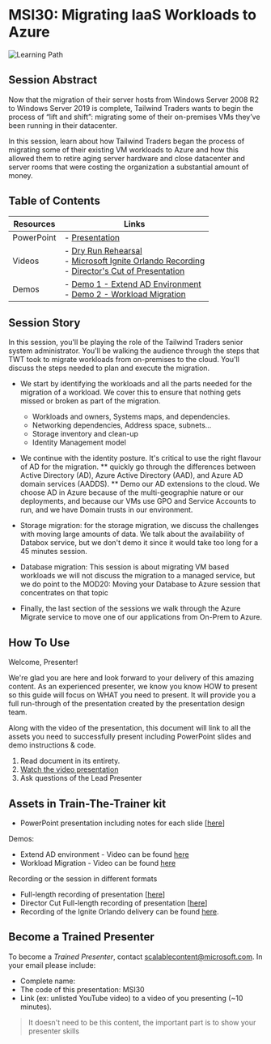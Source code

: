 # MSI30: Migrating IaaS Workloads to Azure

![Learning Path](https://img.shields.io/badge/Learning%20Path-MSI-fe5e00?logo=microsoft)

## Session Abstract

Now that the migration of their server hosts from Windows Server 2008 R2 to Windows Server 2019 is complete, Tailwind Traders wants to begin the process of “lift and shift”: migrating some of their on-premises VMs they’ve been running in their datacenter.  

In this session, learn about how Tailwind Traders began the process of migrating some of their existing VM workloads to Azure and how this allowed them to retire aging server hardware and close datacenter and server rooms that were costing the organization a substantial amount of money.

## Table of Contents

| Resources         | Links                            |
|-------------------|----------------------------------|
| PowerPoint        | - [Presentation](presentations.md) |
| Videos            | - [Dry Run Rehearsal](https://globaleventcdn.blob.core.windows.net/assets/msi/msi30/MSI30%20Migrating%20IaaS%20Workloads%20to%20Azure.mp4) <br/>- [Microsoft Ignite Orlando Recording](https://myignite.techcommunity.microsoft.com/sessions/82978?source=global-search) <br/>- [Director's Cut of Presentation](https://globaleventcdn.blob.core.windows.net/assets/msi/msi30/MSI30-Directors-cut.mp4) |
| Demos             | - [Demo 1 - Extend AD Environment](https://globaleventcdn.blob.core.windows.net/assets/msi/msi30/MSI30-Demo-AD-extend.mp4)  <br/>- [Demo 2 - Workload Migration](https://globaleventcdn.blob.core.windows.net/assets/msi/msi30/MSI30-Demo-AzMig.mp4) |

## Session Story

In this session, you'll be playing the role of the Tailwind Traders senior system administrator. You'll be walking the audience through the steps that TWT took to migrate workloads from on-premises to the cloud.  You'll discuss the steps needed to plan and execute the migration.

* We start by identifying the workloads and all the parts needed for the migration of a workload. We cover this to ensure that nothing gets missed or broken as part of the migration.

    * Workloads and owners,  Systems maps, and dependencies.
    * Networking dependencies,  Address space, subnets...
    * Storage inventory and clean-up
    * Identity Management model

* We continue with the identity posture.  It's critical to use the right flavour of AD for the migration.
** quickly go through the differences between Active Directory (AD), Azure Active Directory (AAD), and Azure AD domain services (AADDS).
** Demo our AD extensions to the cloud.  We choose AD in Azure because of the multi-geographie nature or our deployments, and because our VMs use GPO and Service Accounts to run, and we have Domain trusts in our environment.

* Storage migration:  for the storage migration, we discuss the challenges with moving large amounts of data. We talk about the availability of Databox service, but we don't demo it since it would take too long for a 45 minutes session.

* Database migration: This session is about migrating VM based workloads we will not discuss the migration to a managed service, but we do point to the MOD20: Moving your Database​ to Azure session that concentrates on that topic

* Finally, the last section of the sessions we walk through the Azure Migrate service to move one of our applications from On-Prem to Azure.


## How To Use

Welcome, Presenter!

We're glad you are here and look forward to your delivery of this amazing content. As an experienced presenter, we know you know HOW to present so this guide will focus on WHAT you need to present. It will provide you a full run-through of the presentation created by the presentation design team.

Along with the video of the presentation, this document will link to all the assets you need to successfully present including PowerPoint slides and demo instructions &
code.

1.  Read document in its entirety.
2.  <a href="https://globaleventcdn.blob.core.windows.net/assets/msi/msi30/MSI30 Migrating IaaS Workloads to Azure.mp4" target="_blank">Watch the video presentation</a>
3.  Ask questions of the Lead Presenter

## Assets in Train-The-Trainer kit

- PowerPoint presentation including notes for each slide [<a href="https://globaleventcdn.blob.core.windows.net/assets/msi/msi30/msi30-2019-10_Oct-24.pptx" target="_blank">here</a>]


Demos:
-   Extend AD environment - Video can be found <a href="https://globaleventcdn.blob.core.windows.net/assets/msi/msi30/MSI30-Demo-AD-extend.mp4" target="_blank">here</a>
-   Workload Migration - Video can be found <a href="https://globaleventcdn.blob.core.windows.net/assets/msi/msi30/MSI30-Demo-AzMig.mp4" target="_blank">here</a>

Recording or the session in different formats
- Full-length recording of presentation [<a href="https://globaleventcdn.blob.core.windows.net/assets/msi/msi30/MSI30 Migrating IaaS Workloads to Azure.mp4" target="_blank">here</a>]
- Director Cut Full-length recording of presentation [<a href="https://globaleventcdn.blob.core.windows.net/assets/msi/msi30/MSI30-Directors-cut.mp4" target="_blank">here</a>]
- Recording of the Ignite Orlando delivery can be found <a href="https://myignite.techcommunity.microsoft.com/sessions/82978?source=global-search" target="_blank">here</a>.

## Become a Trained Presenter

To become a *Trained Presenter*, contact [scalablecontent@microsoft.com](mailto:scalablecontent@microsoft.com). In your email please include:

- Complete name:
- The code of this presentation: MSI30
- Link (ex: unlisted YouTube video) to a video of you presenting (~10 minutes).

> It doesn't need to be this content, the important part is to show your presenter skills
